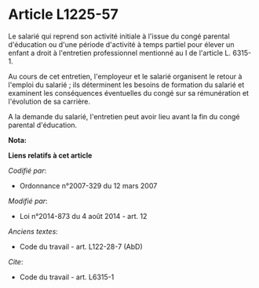 # Article L1225-57

Le salarié qui reprend son activité initiale à l'issue du congé parental d'éducation ou d'une période d'activité à temps
partiel pour élever un enfant a droit à l'entretien professionnel mentionné au I de l'article L. 6315-1.

Au cours de cet entretien, l'employeur et le salarié organisent le retour à l'emploi du salarié ; ils déterminent les besoins
de formation du salarié et examinent les conséquences éventuelles du congé sur sa rémunération et l'évolution de sa
carrière. 

A la demande du salarié, l'entretien peut avoir lieu avant la fin du congé parental d'éducation.

**Nota:**



**Liens relatifs à cet article**

_Codifié par_:

  - Ordonnance n°2007-329 du 12 mars 2007

_Modifié par_:

  - Loi n°2014-873 du 4 août 2014 - art. 12

_Anciens textes_:

  - Code du travail - art. L122-28-7 (AbD)

_Cite_:

  - Code du travail - art. L6315-1
